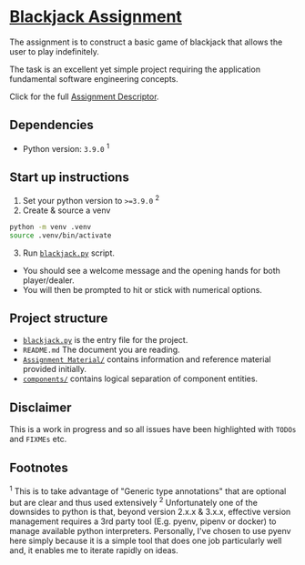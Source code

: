 # [Blackjack Assignment][1]

The assignment is to construct a basic game of blackjack that allows the 
user to play indefinitely.

The task is an excellent yet simple project requiring the application 
fundamental software engineering concepts.

Click for the full [Assignment Descriptor].


## Dependencies
* Python version: `3.9.0` <sup>1</sup>


## Start up instructions
1. Set your python version to `>=3.9.0` <sup>2</sup>
2. Create & source a venv
```bash
python -m venv .venv
source .venv/bin/activate
```
3. Run [`blackjack.py`](blackjack.py) script.
- You should see a welcome message and the opening hands for both 
 player/dealer.
- You will then be prompted to hit or stick with numerical options.


## Project structure
- [`blackjack.py`](blackjack.py) is the entry file for the project.
- `README.md` The document you are reading.
- [`Assignment Material/`](Assignment%20Material) contains information and 
reference material provided initially.
- [`components/`](components) contains logical separation of component 
  entities.


## Disclaimer
This is a work in progress and so all issues have been highlighted with 
`TODOs` and `FIXMEs` etc.


## Footnotes
<sup>1</sup> This is to take advantage of "Generic type annotations" that 
are optional but are clear and thus used extensively
<sup>2</sup> Unfortunately one of the downsides to python is that, beyond 
version 2.x.x & 3.x.x, effective version management requires a 3rd party 
tool (E.g. pyenv, pipenv or docker) to manage available python interpreters. 
Personally, I've chosen to use pyenv here simply because it is a simple tool 
that does one job particularly well and, it enables me to iterate rapidly on 
ideas.


[1]: https://en.wikipedia.org/wiki/Blackjack "Blackjack Wiki"
[Assignment Descriptor]: Assignment%20Material/Assignment%202%20-%20Descriptor.pdf

